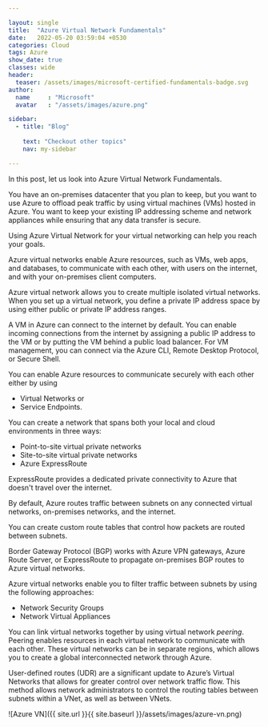 ```yaml
---

layout: single
title:  "Azure Virtual Network Fundamentals"
date:   2022-05-20 03:59:04 +0530
categories: Cloud
tags: Azure
show_date: true
classes: wide
header:
  teaser: /assets/images/microsoft-certified-fundamentals-badge.svg
author:
  name     : "Microsoft"
  avatar   : "/assets/images/azure.png"

sidebar:
  - title: "Blog"
   
    text: "Checkout other topics"
    nav: my-sidebar

---
```


In this post, let us look into Azure Virtual Network Fundamentals.

You have an on-premises datacenter that you plan to keep, but you want to use Azure to offload peak traffic by using virtual machines (VMs) hosted in Azure. You want to keep your existing IP addressing scheme and network appliances while ensuring that any data transfer is secure.

Using Azure Virtual Network for your virtual networking can help you reach your goals.


Azure virtual networks enable Azure resources, such as VMs, web apps, and databases, to communicate with each other, with users on the internet, and with your on-premises client computers.

Azure virtual network allows you to create multiple isolated virtual networks. When you set up a virtual network, you define a private IP address space by using either public or private IP address ranges.

A VM in Azure can connect to the internet by default. You can enable incoming connections from the internet by assigning a public IP address to the VM or by putting the VM behind a public load balancer. For VM management, you can connect via the Azure CLI, Remote Desktop Protocol, or Secure Shell.

You can enable Azure resources to communicate securely with each other either by using 

-  Virtual Networks or 
- Service Endpoints.

You can create a network that spans both your local and cloud environments in three ways:

- Point-to-site virtual private networks
- Site-to-site virtual private networks
- Azure ExpressRoute

ExpressRoute provides a dedicated private connectivity to Azure that doesn't travel over the internet.



By default, Azure routes traffic between subnets on any connected virtual networks, on-premises networks, and the internet.

You can create custom route tables that control how packets are routed between subnets.

Border Gateway Protocol (BGP) works with Azure VPN gateways, Azure Route Server, or ExpressRoute to propagate on-premises BGP routes to Azure virtual networks.

Azure virtual networks enable you to filter traffic between subnets by using the following approaches:

- Network Security Groups
- Network Virtual Appliances

You can link virtual networks together by using virtual network *peering*. Peering enables resources in each virtual network to communicate with each other. These virtual networks can be in separate regions, which allows you to create a global interconnected network through Azure.

User-defined routes (UDR) are a significant update to Azure’s Virtual Networks that allows for greater control over network traffic flow. This method allows network administrators to control the routing tables between subnets within a VNet, as well as between VNets.



![Azure VN]({{ site.url }}{{ site.baseurl }}/assets/images/azure-vn.png)
